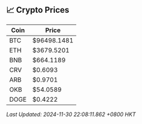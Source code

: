 ## 📈 Crypto Prices

| Coin | Price |
| ---- | ----- |
| BTC | $96498.1481 |
| ETH | $3679.5201 |
| BNB | $664.1189 |
| CRV | $0.6093 |
| ARB | $0.9701 |
| OKB | $54.0589 |
| DOGE | $0.4222 |

_Last Updated: 2024-11-30 22:08:11.862 +0800 HKT_
